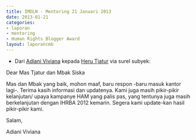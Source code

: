 ```yaml
---
title: IMDLN - Mentoring 21 Januari 2013
date: 2013-01-21
categories:
- laporan
- mentoring
- Human Rights Blogger Award
layout: laporancmb
---
```


* Dari [Adiani Viviana](http://wiki.ciptamedia.org/wiki/Adiani_Viviana) kepada [Heru Tjatur](http://wiki.ciptamedia.org/wiki/Heru_Tjatur) via surel subyek:

Dear Mas Tjatur dan Mbak Siska

Mas dan Mbak yang baik, mohon maaf, baru respon -baru masuk kantor lagi-.
Terima kasih informasi dan updatenya. 
Kami juga masih pikir-pikir kelanjutan/ upaya kampanye HAM yang palis pas, yang tentunya juga masih berkelanjutan 
dengan IHRBA 2012 kemarin. 
Segera kami update-kan hasil pikir-pikir kami.

Salam,

Adiani Viviana
